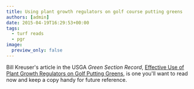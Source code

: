 ```yaml
---
title: Using plant growth regulators on golf course putting greens
authors: [admin]
date: 2015-04-19T16:29:53+00:00
tags:
  - turf reads
  - pgr
image:
  preview_only: false
---
```


Bill Kreuser's article in the USGA *Green Section Record*, [Effective Use of Plant Growth Regulators on Golf Putting Greens](https://www.paceturf.org/PTRI/Documents/Cultural/kreuser-effective-4-3-15.pdf), is one you'll want to read now and keep a copy handy for future reference.
